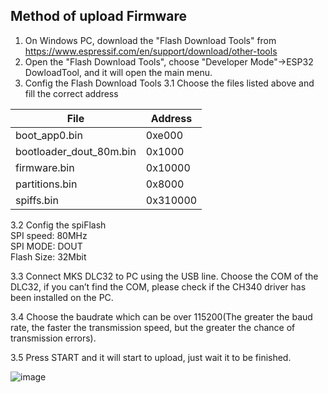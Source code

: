 
## Method of upload Firmware

1. On Windows PC, download the "Flash Download Tools" from https://www.espressif.com/en/support/download/other-tools 
2. Open the "Flash Download Tools", choose "Developer Mode"->ESP32 DowloadTool, and it will open the main menu.
3. Config the Flash Download Tools
   3.1 Choose the files listed above and fill the correct address

| File                    | Address     |
| ----------------------- | -------- |
| boot_app0.bin           | 0xe000   |
| bootloader_dout_80m.bin | 0x1000   |
| firmware.bin            | 0x10000  |
| partitions.bin          | 0x8000   |
| spiffs.bin              | 0x310000 |

3.2 Config the  spiFlash  
SPI speed: 80MHz  
SPI MODE: DOUT  
Flash Size: 32Mbit  

3.3 Connect MKS DLC32 to PC using the USB line. Choose the COM of the DLC32, if you can’t find the COM, please check if the CH340 driver has been installed on the PC.

3.4 Choose the baudrate which can be over 115200(The greater the baud rate, the faster the transmission speed, but the greater the chance of transmission errors).



3.5 Press START and it will start to upload, just wait it to be finished.


![image](https://user-images.githubusercontent.com/12979070/131484274-b8ff7190-183d-46d5-bcd4-84558b8db5b3.png)





